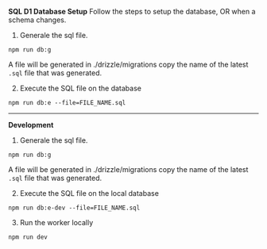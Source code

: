 **SQL D1 Database Setup**
Follow the steps to setup the database, OR when a schema changes.

1. Generale the sql file.
```
npm run db:g
```

A file will be generated in ./drizzle/migrations copy the name of the latest `.sql` file that was generated.

2. Execute the SQL file on the database
```
npm run db:e --file=FILE_NAME.sql
```

---
**Development**

1. Generale the sql file.
```
npm run db:g
```

A file will be generated in ./drizzle/migrations copy the name of the latest `.sql` file that was generated.

2. Execute the SQL file on the local database
```
npm run db:e-dev --file=FILE_NAME.sql
```

3. Run the worker locally
```
npm run dev
```
